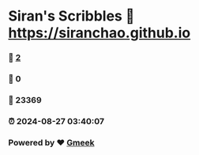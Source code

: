 # Siran's Scribbles :link: https://siranchao.github.io 
### :page_facing_up: [2](https://siranchao.github.io/tag.html) 
### :speech_balloon: 0 
### :hibiscus: 23369 
### :alarm_clock: 2024-08-27 03:40:07 
### Powered by :heart: [Gmeek](https://github.com/Meekdai/Gmeek)

